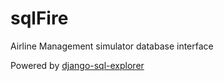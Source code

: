 # sqlFire
Airline Management simulator database interface

Powered by <a href="https://www.github.com/groveco/django-sql-explorer/">django-sql-explorer
